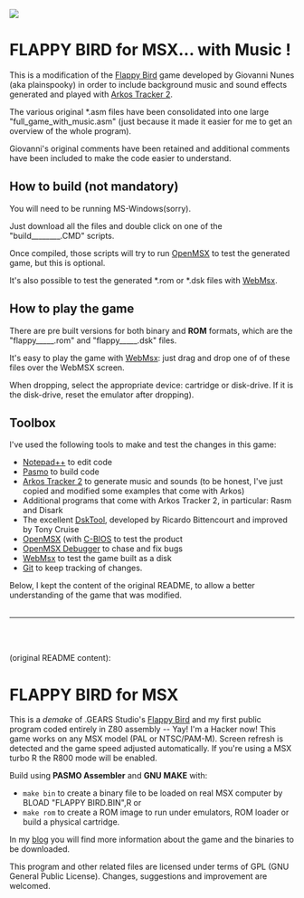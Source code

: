 ![](http://img.youtube.com/vi/AibY_IDPayM/0.jpg)

# FLAPPY BIRD for MSX... with Music !

This is a modification of the [Flappy Bird](https://github.com/plainspooky/flappybird4msx) game developed by Giovanni Nunes (aka plainspooky) in order to include background music and sound effects generated and played with [Arkos Tracker 2](https://www.julien-nevo.com/arkostracker/).

The various original \*.asm files have been consolidated into one large "full_game_with_music.asm" (just because it made it easier for me to get an overview of the whole program). 

Giovanni's original comments have been retained and additional comments have been included to make the code easier to understand.

## How to build (not mandatory)
You will need to be running MS-Windows(sorry).

Just download all the files and double click on one of the "build________.CMD" scripts.

Once compiled, those scripts will try to run [OpenMSX](http://openmsx.org/) to test the generated game, but this is optional.

It's also possible to test the generated *.rom or *.dsk files with [WebMsx](https://webmsx.org/).

## How to play the game
There are pre built versions for both binary and **ROM** formats, which are the "flappy_____.rom" and "flappy_____.dsk" files.

It's easy to play the game with [WebMsx](https://webmsx.org/): just drag and drop one of of these files over the WebMSX screen.

When dropping, select the appropriate device: cartridge or disk-drive. If it is the disk-drive, reset the emulator after dropping).


## Toolbox
I've used the following tools to make and test the changes in this game:
- [Notepad++](https://notepad-plus-plus.org/) to edit code
- [Pasmo](https://pasmo.speccy.org/) to build code
- [Arkos Tracker 2](https://www.julien-nevo.com/arkostracker/) to generate music and sounds 
  (to be honest, I've just copied and modified some examples that come with Arkos)
- Additional programs that come with Arkos Tracker 2, in particular: Rasm and Disark
- The excellent [DskTool](https://www.msx.org/news/software/en/dsktool-added-downloads), developed by Ricardo Bittencourt and improved by Tony Cruise
- [OpenMSX](http://openmsx.org/) (with [C-BIOS](http://cbios.sourceforge.net/) to test the product
- [OpenMSX Debugger](http://marmsx.msxall.com/cursos/assembly/debugger.html) to chase and fix bugs
- [WebMsx](https://webmsx.org/) to test the game built as a disk 
- [Git](https://www.git-scm.org) to keep tracking of changes.

Below, I kept the content of the original README, to allow a better understanding of the game that was modified.
<br/><br/>

-------------------------------
<br/><br/>

(original README content):


# FLAPPY BIRD for MSX

This is a *demake* of .GEARS Studio's [Flappy Bird](https://en.wikipedia.org/wiki/Flappy_Bird) and my first public program coded entirely in Z80 assembly -- Yay! I'm a Hacker now! This game works on any MSX model (PAL or NTSC/PAM-M).
Screen refresh is detected and the game speed adjusted automatically. If you're using a MSX turbo R the R800 mode will be enabled.

Build using **PASMO Assembler** and **GNU MAKE** with:
* ```make bin``` to create a binary file to be loaded on real MSX
computer by BLOAD "FLAPPY BIRD.BIN",R or
* ```make rom``` to create a ROM image to run under emulators, ROM loader or build a physical cartridge.

In my [blog](https://giovannireisnunes.wordpress.com/meu-software/flappy-bird-para-msx/) you will find more information about the game and the binaries to be downloaded.

This program and other related files are licensed under terms of GPL (GNU General Public License). Changes, suggestions and improvement are welcomed.

